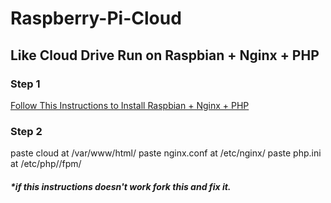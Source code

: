 # Raspberry-Pi-Cloud
## Like Cloud Drive Run on Raspbian + Nginx + PHP
### Step 1
<a href="https://getgrav.org/blog/raspberrypi-nginx-php7-dev">Follow This Instructions to Install Raspbian + Nginx + PHP</a>
### Step 2 
paste cloud at /var/www/html/
paste nginx.conf at /etc/nginx/
paste php.ini at /etc/php/<your-php-version>/fpm/
##### *if this instructions doesn't work fork this and fix it.
